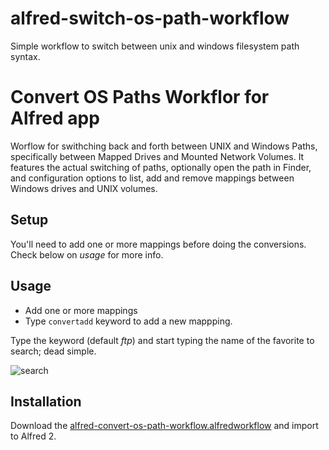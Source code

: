 alfred-switch-os-path-workflow
==============================

Simple workflow to switch between unix and windows filesystem path syntax.


# Convert OS Paths Workflor for Alfred app

Worflow for swithching back and forth between UNIX and Windows Paths, specifically between Mapped Drives and Mounted Network Volumes.
It features the actual switching of paths, optionally open the path in Finder, and configuration options to list, add and remove mappings between Windows drives and UNIX volumes.

## Setup
You'll need to add one or more mappings before doing the conversions. Check below on _usage_ for more info.

## Usage
* Add one or more mappings
* Type ```convertadd``` keyword to add a new mappping.

Type the keyword (default _ftp_) and start typing the name of the favorite to search; dead simple.


![search](https://raw.github.com/ramiroaraujo/alfred-convert-os-path-workflow/screenshots/convert-add.png)


## Installation
Download the [alfred-convert-os-path-workflow.alfredworkflow](https://github.com/ramiroaraujo/alfred-convert-os-path-workflow/raw/master/alfred-convert-os-path-workflow.alfredworkflow) and import to Alfred 2.